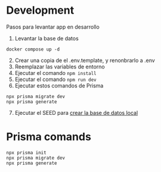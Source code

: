 # Development
Pasos para levantar app en desarrollo

1. Levantar la base de datos
```
docker compose up -d
```
2. Crear una copia de el .env.template, y renonbrarlo a .env
3. Reemplazar las variables de entorno
4. Ejecutar el comando ```npm install```
5. Ejecutar el comando ```npm run dev ```
6. Ejecutar estos comandos de Prisma
```
npx prisma migrate dev
npx prisma generate
```
7. Ejecutar el SEED para [crear la base de datos local](localhost:3000/api/seed)

# Prisma comands

```
npx prisma init
npx prisma migrate dev
npx prisma generate 
```

